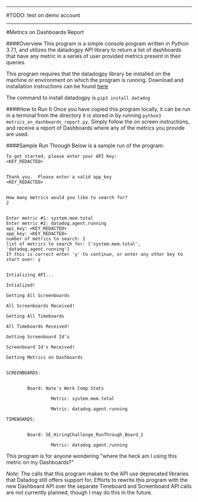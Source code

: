 *****************************
#TODO: test on demo account
*****************************

#Metrics on Dashboards Report

####Overview
This program is a simple console program written in Python 3.7.1, and utilizes the datadogpy API library to return a list of dashboards that have any metric in a series of user provided metrics present in their queries.

This program requires that the datadogpy library be installed on the machine or environment on which the program is running.  Download and installation instructions can be found [here](https://github.com/DataDog/datadogpy)

The command to install datadogpy is `pip3 install datadog`

####How to Run It
Once you have copied this program locally, it can be run in a terminal from the directory it is stored in by running `python3 metrics_on_dashboards_report.py`.  Simply follow the on screen instructions, and receive a report of Dashboards where any of the metrics you provide are used.

####Sample Run Through
Below is a sample run of the program:

```This program is designed to return a list of Datadog Dashboards that contain specific metrics.
To get started, please enter your API Key:
<KEY_REDACTED>


Thank you.  Please enter a valid app_key
<KEY_REDACTED>


How many metrics would you like to search for?
2


Enter metric #1: system.mem.total
Enter metric #2: datadog.agent.running
api_key: <KEY_REDACTED>
app_key: <KEY_REDACTED>
number of metrics to search: 2
list of metrics to search for: ['system.mem.total', 'datadog.agent.running']
If this is correct enter 'y' to continue, or enter any other key to start over: y


Intializing API...

Intialized!

Getting All Screenboards

All Screenboards Received!

Getting All Timeboards

All Timeboards Received!

Getting Screenboard Id's

Screenboard Id's Received!

Getting Metrics on Dashboards


SCREENBOARDS:


        Board: Nate's Work Comp Stats

                 Metric: system.mem.total

                 Metric: datadog.agent.running

TIMEBOARDS:


        Board: SE_HiringChallenge_RunThrough_Board_1

                 Metric: datadog.agent.running
```

This program is for anyone wondering "where the heck am I using this metric on my Dashboards?"

*Note*: The calls that this program makes to the API use deprecated libraries that Datadog still offers support for.  Efforts to rewrite this program with the new Dashboard API over the separate Timeboard and Screenboard API calls are not currently planned, though I may do this in the future.